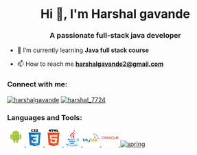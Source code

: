 <h1 align="center">Hi 👋, I'm Harshal gavande</h1>
<h3 align="center">A passionate full-stack java developer</h3>

- 🌱 I’m currently learning **Java full stack course**

- 📫 How to reach me **harshalgavande2@gmail.com**

<h3 align="left">Connect with me:</h3>
<p align="left">
<a href="https://linkedin.com/in/harshalgavande" target="blank"><img align="center" src="https://raw.githubusercontent.com/harshalgavande/github-profile-readme-generator/master/src/images/icons/Social/linked-in-alt.svg" alt="harshalgavande" height="30" width="40" /></a>
<a href="https://instagram.com/harshal_7724" target="blank"><img align="center" src="https://raw.githubusercontent.com/harshalgavande/github-profile-readme-generator/master/src/images/icons/Social/instagram.svg" alt="harshal_7724" height="30" width="40" /></a>
</p>

<h3 align="left">Languages and Tools:</h3>
<p align="left"> <a href="https://developer.android.com" target="_blank" rel="noreferrer"> <img src="https://raw.githubusercontent.com/devicons/devicon/master/icons/android/android-original-wordmark.svg" alt="android" width="40" height="40"/> </a> <a href="https://www.w3schools.com/css/" target="_blank" rel="noreferrer"> <img src="https://raw.githubusercontent.com/devicons/devicon/master/icons/css3/css3-original-wordmark.svg" alt="css3" width="40" height="40"/> </a> <a href="https://www.w3.org/html/" target="_blank" rel="noreferrer"> <img src="https://raw.githubusercontent.com/devicons/devicon/master/icons/html5/html5-original-wordmark.svg" alt="html5" width="40" height="40"/> </a> <a href="https://www.java.com" target="_blank" rel="noreferrer"> <img src="https://raw.githubusercontent.com/devicons/devicon/master/icons/java/java-original.svg" alt="java" width="40" height="40"/> </a> <a href="https://www.mysql.com/" target="_blank" rel="noreferrer"> <img src="https://raw.githubusercontent.com/devicons/devicon/master/icons/mysql/mysql-original-wordmark.svg" alt="mysql" width="40" height="40"/> </a> <a href="https://www.oracle.com/" target="_blank" rel="noreferrer"> <img src="https://raw.githubusercontent.com/devicons/devicon/master/icons/oracle/oracle-original.svg" alt="oracle" width="40" height="40"/> </a> <a href="https://spring.io/" target="_blank" rel="noreferrer"> <img src="https://www.vectorlogo.zone/logos/springio/springio-icon.svg" alt="spring" width="40" height="40"/> </a> </p>
